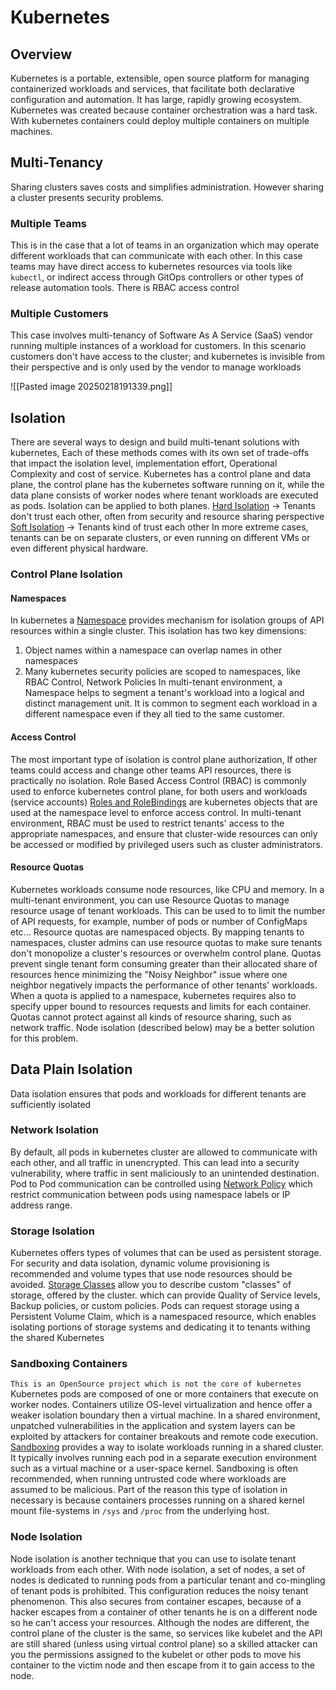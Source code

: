 # Kubernetes
## Overview
Kubernetes is a portable, extensible, open source platform for managing containerized workloads and services, that facilitate both declarative configuration and automation. It has large, rapidly growing ecosystem. 
Kubernetes was created because container orchestration was a hard task. With kubernetes containers could deploy multiple containers on multiple machines. 
## Multi-Tenancy
Sharing clusters saves costs and simplifies administration. However sharing a cluster presents security problems.
### Multiple Teams
This is in the case that a lot of teams in an organization which may operate different workloads that can communicate with each other. In this case teams may have direct access to kubernetes resources via tools like `kubectl`, or indirect access through GitOps controllers or other types of release automation tools. There is RBAC access control
### Multiple Customers
This case involves multi-tenancy of Software As A Service (SaaS) vendor running multiple instances of a workload for customers. In this scenario customers don't have access to the cluster; and kubernetes is invisible from their perspective and is only used by the vendor to manage workloads 

![[Pasted image 20250218191339.png]]
## Isolation
There are several ways to design and build multi-tenant solutions with kubernetes, Each of these methods comes with its own set of trade-offs that impact the isolation level, implementation effort, Operational Complexity and cost of service.
Kubernetes has a control plane and data plane, the control plane has the kubernetes software running on it, while the data plane consists of worker nodes where tenant workloads are executed as pods. Isolation can be applied to both planes.
<u>Hard Isolation</u> -> Tenants don't trust each other, often from security and resource sharing perspective
<u>Soft Isolation</u> -> Tenants kind of trust each other
In more extreme cases, tenants can be on separate clusters, or even running on different VMs or even different physical hardware.
### Control Plane Isolation
#### Namespaces
In kubernetes a <u>Namespace</u> provides mechanism for isolation groups of API resources within a single cluster. This isolation has two key dimensions:
1. Object names within a namespace can overlap names in other namespaces
2. Many kubernetes security policies are scoped to namespaces, like RBAC Control, Network Policies
In multi-tenant environment, a Namespace helps to segment a tenant's workload into a logical and distinct management unit.
It is common to segment each workload in a different namespace even if they all tied to the same customer.
#### Access Control
The most important type of isolation is control plane authorization, If other teams could access and change other teams API resources, there is practically no isolation. 
Role Based Access Control (RBAC) is commonly used to enforce kubernetes control plane, for both users and workloads (service accounts) <u>Roles and RoleBindings</u> are kubernetes objects that are used at the namespace level to enforce access control. 
In multi-tenant environment, RBAC must be used to restrict tenants' access to the appropriate namespaces, and ensure that cluster-wide resources can only be accessed or modified by privileged users such as cluster administrators.
#### Resource Quotas 
Kubernetes workloads consume node resources, like CPU and memory. 
In a multi-tenant environment, you can use Resource Quotas to manage resource usage of tenant workloads. This can be used to to limit the number of API requests, for example, number of pods or number of ConfigMaps etc...
Resource quotas are namespaced objects. By mapping tenants to namespaces, cluster admins can use resource quotas to make sure tenants don't monopolize a cluster's resources or overwhelm control plane. 
Quotas prevent single tenant form consuming greater than their allocated share of resources hence minimizing the "Noisy Neighbor" issue where one neighbor negatively impacts the performance of other tenants' workloads.
When a quota is applied to a namespace, kubernetes requires also to specify upper bound to resources requests and limits for each container.
Quotas cannot protect against all kinds of resource sharing, such as network traffic. Node isolation (described below) may be a better solution for this problem.
## Data Plain Isolation
Data isolation ensures that pods and workloads for different tenants are sufficiently isolated
### Network Isolation
By default, all pods in kubernetes cluster are allowed to communicate with each other, and all traffic in unencrypted. This can lead into a security vulnerability, where traffic in sent maliciously to an unintended destination.
Pod to Pod communication can be controlled using <u>Network Policy</u> which restrict communication between pods using namespace labels or IP address range. 
### Storage Isolation
Kubernetes offers types of volumes that can be used as persistent storage. For security and data isolation, dynamic volume provisioning is recommended and volume types that use node resources should be avoided. 
<u>Storage Classes</u> allow you to describe custom "classes" of storage, offered by the cluster. which can provide Quality of Service levels, Backup policies, or custom policies. 
Pods can request storage using a Persistent Volume Claim, which is a namespaced resource, which enables isolating portions of storage systems and dedicating it to tenants withing the shared Kubernetes 
### Sandboxing Containers 
`This is an OpenSource project which is not the core of kubernetes`
Kubernetes pods are composed of one or more containers that execute on worker nodes. Containers utilize OS-level virtualization and hence offer a weaker isolation boundary then a virtual machine.
In a shared environment, unpatched vulnerabilities in the application and system layers can be exploited by attackers for container breakouts and remote code execution. 
<u>Sandboxing</u> provides a way to isolate workloads running in a shared cluster. It typically involves running each pod in a separate execution environment such as a virtual machine or a user-space kernel. Sandboxing is often recommended, when running untrusted code where workloads are assumed to be malicious. Part of the reason this type of isolation in necessary is because containers processes running on a shared kernel mount file-systems in `/sys` and `/proc` from the underlying host. 
### Node Isolation
Node isolation is another technique that you can use to isolate tenant workloads from each other. With node isolation, a set of nodes, a set of nodes is dedicated to running pods from a particular tenant and co-mingling of tenant pods is prohibited. This configuration reduces the noisy tenant phenomenon. This also secures from container escapes, because of a hacker escapes from a container of other tenants he is on a different node so he can't access your resources.
Although the nodes are different, the control plane of the cluster is the same, so services like kubelet and the API are still shared (unless using virtual control plane) so a skilled attacker can you the permissions assigned to the kubelet or other pods to move his container to the victim node and then escape from it to gain access to the node. 